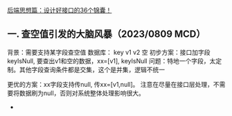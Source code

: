 [后端思想篇：设计好接口的36个锦囊！](https://ost.51cto.com/posts/12642)

## 一. 查空值引发的大脑风暴（2023/0809 MCD）

 背景：需要支持某字段查空值
   数据库：
      key
      v1
      v2
      空
 初步方案：接口加字段keyIsNull, 要查出v1和空的数据，xx=[v1], keyIsNull
   问题：特地一个字段，太定制。其他字段查询条件都是交集，这个是并集，逻辑不统一


更优的方案：xx字段支持传null, 传xx=[v1,null]。
  注意在尽量在接口层处理，不需要将数据刷为null，否则对系统整体处理影响很大。

 
 -
